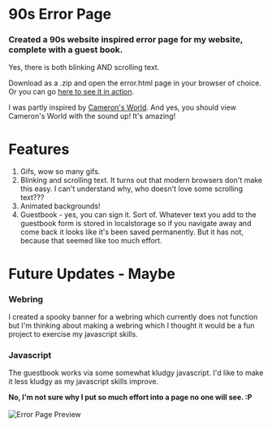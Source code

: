 # 90s Error Page
### Created a 90s website inspired error page for my website, complete with a guest book.
Yes, there is both blinking AND scrolling text.

Download as a .zip and open the error.html page in your browser of choice. Or you can go [here to see it in action](http://raenpayne.com/error.html "Spooky 90s themed 404 page").

I was partly inspired by [Cameron's World](https://www.cameronsworld.net/). And yes, you should view Cameron's World with the sound up! It's amazing!

# Features
1. Gifs, wow so many gifs. 
2. Blinking and scrolling text. It turns out that modern browsers don't make this easy. I can't understand why, who doesn't love some scrolling text???
3. Animated backgrounds! 
4. Guestbook - yes, you can sign it. Sort of.
Whatever text you add to the guestbook form is stored in localstorage so if you navigate away and come back it looks like it's been saved permanently. But it has not, because that seemed like too much effort. 

# Future Updates - Maybe
### Webring
I created a spooky banner for a webring which currently does not function but I'm thinking about making a webring which I thought it would be a fun project to exercise my javascript skills. 
### Javascript
The guestbook works via some somewhat kludgy javascript. I'd like to make it less kludgy as my javascript skills improve. 


**No, I'm not sure why I put so much effort into a page no one will see. :P**
<br>
<br>
![Error Page Preview](https://github.com/raenpayne/90s-error-page/blob/main/error%20screenshot.png)
